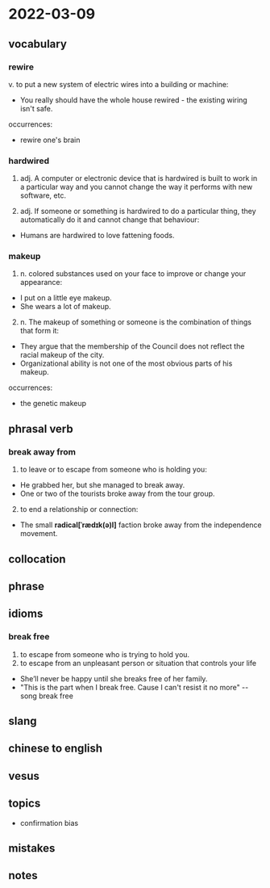 # 2022-03-09
## vocabulary
### rewire
v. to put a new system of electric wires into a building or machine:

- You really should have the whole house rewired - the existing wiring isn't safe.

occurrences:
- rewire one's brain

### hardwired
1. adj. A computer or electronic device that is hardwired is built to work in a particular way and you cannot change the way it performs with new software, etc.

2. adj. If someone or something is hardwired to do a particular thing, they automatically do it and cannot change that behaviour:

- Humans are hardwired to love fattening foods.

### makeup
1. n. colored substances used on your face to improve or change your appearance:
- I put on a little eye makeup.
- She wears a lot of makeup.

2. n. The makeup of something or someone is the combination of things that form it:
- They argue that the membership of the Council does not reflect the racial makeup of the city.
- Organizational ability is not one of the most obvious parts of his makeup.

occurrences:
- the genetic makeup

## phrasal verb
### break away from
1. to leave or to escape from someone who is holding you:

- He grabbed her, but she managed to break away.
- One or two of the tourists broke away from the tour group.

2. to end a relationship or connection:
- The small **radical[ˈrædɪk(ə)l]** faction broke away from the independence movement.

## collocation

## phrase

## idioms
### break free
1. to escape from someone who is trying to hold you.
2. to escape from an unpleasant person or situation that controls your life

- She’ll never be happy until she breaks free of her family.
- "This is the part when I break free. Cause I can't resist it no more"  --song break free

## slang

## chinese to english

## vesus

## topics
- confirmation bias

## mistakes

## notes